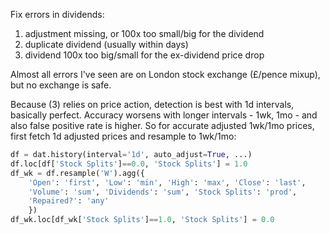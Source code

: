Fix errors in dividends:

1. adjustment missing, or 100x too small/big for the dividend
2. duplicate dividend (usually within days)
3. dividend 100x too big/small for the ex-dividend price drop

Almost all errors I've seen are on London stock exchange (£/pence mixup), but no exchange is safe.

Because (3) relies on price action, detection is best with 1d intervals, basically perfect. Accuracy worsens with longer intervals - 1wk, 1mo - and also false positive rate is higher. So for accurate adjusted 1wk/1mo prices, first fetch 1d adjusted prices and resample to 1wk/1mo:

```python
df = dat.history(interval='1d', auto_adjust=True, ...)
df.loc[df['Stock Splits']==0.0, 'Stock Splits'] = 1.0
df_wk = df.resample('W').agg({
    'Open': 'first', 'Low': 'min', 'High': 'max', 'Close': 'last',
    'Volume': 'sum', 'Dividends': 'sum', 'Stock Splits': 'prod',
    'Repaired?': 'any'
    })
df_wk.loc[df_wk['Stock Splits']==1.0, 'Stock Splits'] = 0.0
```
